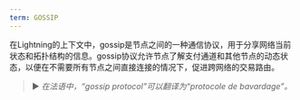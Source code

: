 ```yaml
---
term: GOSSIP
---
```


在Lightning的上下文中，gossip是节点之间的一种通信协议，用于分享网络当前状态和拓扑结构的信息。gossip协议允许节点了解支付通道和其他节点的动态状态，以便在不需要所有节点之间直接连接的情况下，促进跨网络的交易路由。

> ► *在法语中，“gossip protocol”可以翻译为“protocole de bavardage”。*